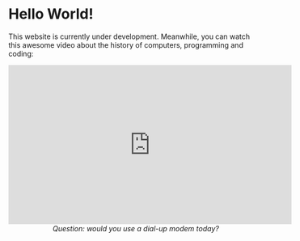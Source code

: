 # Hello World!

This website is currently under development. Meanwhile, you can watch this awesome video about the history of computers, programming and coding:

<div align="center"><iframe width="560" height="315" src="https://www.youtube.com/embed/M4d3FXu9-3I" title="YouTube video player" frameborder="0" allow="accelerometer; autoplay; clipboard-write; encrypted-media; gyroscope; picture-in-picture" allowfullscreen></iframe></div>

<div align="center"><i>Question: would you use a dial-up modem today?</i></div>
